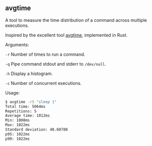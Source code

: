 ## avgtime

A tool to measure the time distribution of a command across multiple executions.

Inspired by the excellent tool [avgtime](https://github.com/jmcabo/avgtime), implemented in Rust.

Arguments:

`-r` Number of times to run a command.

`-q` Pipe command stdout and stderr to `/dev/null`.

`-h` Display a histogram.

`-c` Number of concurrent executions.


Usage:

```sh
$ avgtime -r5 "sleep 1"
Total time: 5064ms
Repetitions: 5
Average time: 1012ms
Min: 1008ms
Max: 1022ms
Standard deviation: 40.60788
p95: 1022ms
p99: 1022ms
```
